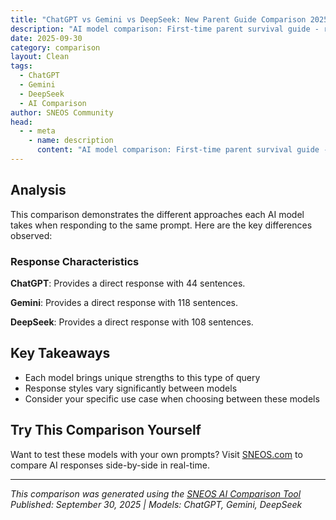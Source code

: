 ```yaml
---
title: "ChatGPT vs Gemini vs DeepSeek: New Parent Guide Comparison 2025"
description: "AI model comparison: First-time parent survival guide - realistic expectations and tips..."
date: 2025-09-30
category: comparison
layout: Clean
tags:
  - ChatGPT
  - Gemini
  - DeepSeek
  - AI Comparison
author: SNEOS Community
head:
  - - meta
    - name: description
      content: "AI model comparison: First-time parent survival guide - realistic expectations and tips..."
---
```


<ChatComparison
  title="ChatGPT vs Gemini vs DeepSeek: New Parent Guide Comparison 2025"
  prompt="First-time parent survival guide - realistic expectations and tips"
  :responses='{
    "ChatGPT": "Certainly! Here\u2019s a realistic first-time parent survival guide with practical tips and expectations:\n\n### First-Time Parent Survival Guide\n\n#### Realistic Expectations\n\n1. **Sleep Will Be Disrupted**\n   - Newborns wake frequently, often every 2\u20133 hours.\n   - Expect tiredness and mood swings; it\u2019s normal.\n\n2. **You Won\u2019t Have Everything Perfect**\n   - Parenting is a learning process.\n   - Don\u2019t stress about perfection\u2014focus on doing your best.\n\n3. **It\u2019s Normal to Feel Overwhelmed**\n   - It\u2019s common to feel unsure or anxious.\n   - Ask for help and take breaks when possible.\n\n4. **Your Baby Will Cry \u2014 It\u2019s Their Main Communication**\n   - Crying doesn\u2019t always mean something is wrong.\n   - Sometimes babies cry simply because they need comfort.\n\n5. **Your Relationship May Change**\n   - You and your partner might feel tense or tired.\n   - Prioritize communication and supporting each other.\n\n6. **Your Routine Will Change**\n   - Daily life will revolve around your baby\u2019s needs.\n   - Flexibility is key; plans might need to change last minute.\n\n---\n\n#### Practical Tips for New Parents\n\n1. **Sleep When the Baby Sleeps**\n   - Try to nap during the day to catch up on rest.\n\n2. **Accept Help**\n   - Let friends and family support you with meals, chores, or babysitting.\n\n3. **Establish a Feeding Routine That Works for You**\n   - Whether breastfeeding or formula feeding, seek support from lactation consultants or pediatricians if needed.\n\n4. **Keep Essentials Handy**\n   - Diapers, wipes, change of clothes, and burp cloths should be easily accessible.\n\n5. **Create a Safe Sleep Environment**\n   - Baby should sleep on their back, on a firm mattress, with no loose bedding.\n\n6. **Take Time for Yourself**\n   - Short breaks for a walk, shower, or quiet time can recharge your energy.\n\n7. **Join a Parenting Group**\n   - Connecting with other new parents can provide emotional support and shared experiences.\n\n8. **Trust Your Instincts**\n   - You know your baby best; if something feels off, consult your pediatrician.\n\n9. **Document Moments**\n   - Keep a journal or take photos. Time goes by quickly.\n\n10. **Stay Flexible**\n    - What works today might change tomorrow. Adapt and go with the flow.\n\n---\n\n#### Remember:\nParenting is a journey with ups and downs. Be kind to yourself, celebrate small victories, and know you\u2019re not alone. You\u2019re doing an amazing job!",
    "Gemini": "Okay, congratulations on becoming a parent! Prepare yourself for a wild, wonderful, and sometimes overwhelming ride. This is a survival guide focused on **realistic expectations and practical tips** to help you navigate the first few months (and beyond) without completely losing your mind.\n\n**I. Realistic Expectations:  Ditch the Pinterest Dreams**\n\n*   **Sleep Deprivation is REAL (and It\u0027s Brutal):**  Forget \u0022sleep when the baby sleeps.\u0022 You\u0027ll be lucky if you manage a 20-minute catnap between feedings, diaper changes, and pumping/nursing. Accept that you\u0027ll be functioning on fumes. **Expect:** To feel like a zombie, to question your sanity, and to rely heavily on caffeine (responsibly!).  Your baby will sleep a lot in the first couple of months, but in small, irregular chunks.\n\n*   **Your House Will Be a Mess (Accept It):**  Forget spotless floors and perfectly organized closets.  Your priority is baby care and your own basic survival.  Dishes can wait, laundry can pile up.  **Expect:**  More clutter than you\u0027ve ever tolerated before. Focus on the essentials: safe sleeping space for the baby, clean bottles/feeding equipment, and a comfortable place for you to rest.\n\n*   **Your Relationship Will Change (Communicate!):**  The focus shifts dramatically to the baby.  Intimacy might take a backseat.  You\u0027ll be tired, stressed, and possibly resentful (at times). **Expect:** Less time for dates, more disagreements fueled by sleep deprivation.  **Solution:**  Prioritize communication.  Schedule short moments of connection (even 10 minutes of cuddling on the couch).  Remember you\u0027re a team.  Don\u0027t be afraid to ask for help from family, friends, or professionals if you\u0027re struggling.  Consider couples counseling if needed.\n\n*   **Breastfeeding is Not Always Easy (And That\u0027s Okay):**  Instagram makes it look effortless, but it often isn\u0027t. Latch problems, nipple pain, low supply, mastitis\u2026 these are all common issues.  **Expect:** Potential challenges.  **Solution:** Take a breastfeeding class *before* the baby arrives. Get support from a lactation consultant.  Don\u0027t feel guilty if breastfeeding doesn\u0027t work out for you. Formula is a perfectly valid and nutritious alternative.  Fed is best!\n\n*   **Postpartum Recovery Takes Time (Be Kind to Yourself):**  You just grew and birthed a human!  Your body needs time to heal.  **Expect:**  Physical discomfort, hormonal fluctuations, emotional ups and downs.  **Solution:**  Follow your doctor\u0027s instructions.  Rest as much as possible.  Eat nutritious foods.  Don\u0027t push yourself too hard too soon.  Listen to your body.\n\n*   **Your Emotions Will Be All Over the Place (It\u0027s Normal):**  Hormones, sleep deprivation, and the sheer weight of responsibility can lead to mood swings, anxiety, and even postpartum depression/anxiety.  **Expect:**  Moments of overwhelming joy mixed with feelings of sadness, fear, and inadequacy.  **Solution:**  Talk to your doctor if you\u0027re concerned about your mental health.  Don\u0027t be ashamed to seek help.  Postpartum depression/anxiety is common and treatable.  Connect with other new parents for support.\n\n*   **You Won\u0027t Know Everything (Nobody Does!):**  There\u0027s no such thing as a perfect parent.  You\u0027ll make mistakes.  You\u0027ll learn as you go.  **Expect:** To feel clueless at times.  **Solution:**  Trust your instincts.  Read reliable sources (books, websites, your pediatrician).  Don\u0027t be afraid to ask questions.  Remember that every baby is different.\n\n*   **Baby Blues vs. Postpartum Depression/Anxiety:** Baby blues are common, usually resolving within 2 weeks. Symptoms include mood swings, crying spells, anxiety, and difficulty sleeping. Postpartum Depression/Anxiety is more severe and lasts longer. Symptoms can include persistent sadness, hopelessness, feelings of worthlessness, excessive worry, panic attacks, difficulty bonding with the baby, and thoughts of harming yourself or the baby. Seek help immediately if you experience these more severe symptoms.\n\n**II. Practical Tips:  Survival Strategies for New Parents**\n\n*   **Accept Help (Seriously, TAKE IT!):**  When people offer to help, say YES!  Whether it\u0027s bringing meals, doing laundry, watching the baby for an hour so you can shower, or just holding the baby while you nap, accept the help.  You don\u0027t have to do it all yourself.\n*   **Create a Support Network:** Connect with other new parents, either online or in person. Sharing experiences and knowing you\u0027re not alone can make a huge difference. Join a new parent group, attend a baby class, or reach out to friends who have children.\n*   **Meal Prep (or Order In!):**  Prepare meals in advance during your pregnancy or have friends/family help.  Utilize meal delivery services or order takeout when you can.  Focus on quick and easy meals that require minimal effort.\n*   **Simplify Your Life:**  De-clutter your home, set up efficient systems for diaper changes and feedings, and streamline your daily routines.  The less you have to think about, the better.\n*   **Take Shifts (If Possible):**  If you have a partner, divide up the nighttime feedings and baby care responsibilities.  This will help you both get more rest.\n*   **Prioritize Self-Care (Even in Small Doses):**  Self-care isn\u0027t selfish; it\u0027s essential for survival.  Even 10-15 minutes a day can make a difference.  Take a hot shower, read a book, listen to music, go for a walk (without the baby!), meditate, or do whatever helps you relax and recharge.\n*   **Embrace Imperfection:**  Strive for \u0022good enough,\u0022 not perfection.  Don\u0027t compare yourself to other parents.  Focus on what\u0027s working for you and your baby.\n*   **Document the Moments (But Don\u0027t Obsess):**  Take photos and videos to capture the memories, but don\u0027t get so caught up in documenting everything that you miss out on the present moment.\n*   **Trust Your Instincts:**  You know your baby best.  Trust your gut feelings and don\u0027t be afraid to advocate for your child\u0027s needs.\n*   **Don\u0027t Be Afraid to Ask for Help (Again!):**  Your pediatrician, lactation consultant, therapist, and other professionals are there to support you.  Don\u0027t hesitate to reach out if you have questions or concerns.\n*   **Create a Sleep-Conducive Environment:** Make sure the baby\u0027s room is dark, quiet, and cool. Use white noise to block out distracting sounds. Invest in blackout curtains and a sound machine if needed.\n*   **Swaddle, Swaddle, Swaddle:** Swaddling can help calm a fussy baby and promote better sleep. Learn how to swaddle properly and follow safe swaddling guidelines.  Once baby shows signs of rolling, swaddling should be discontinued for safety reasons.\n*   **Practice Safe Sleep:** Always place the baby on their back to sleep, on a firm mattress, in a crib or bassinet with no loose bedding, pillows, or bumpers.  Room sharing is recommended for the first six months, but bed sharing is not.\n*   **Learn Infant CPR:** Knowing infant CPR can give you peace of mind and potentially save your baby\u0027s life.\n*   **Diaper Rash Prevention:** Change diapers frequently and use a barrier cream to prevent diaper rash.\n*   **Colic Survival Strategies:** If your baby has colic, try swaddling, rocking, white noise, and gripe water.  Talk to your pediatrician about other potential remedies.\n*   **Babywearing:** Babywearing can free up your hands and keep your baby close and content. Choose a carrier that is comfortable and safe for both you and your baby.\n*   **Outsource When Possible:** If your budget allows, consider outsourcing tasks like cleaning, laundry, or grocery shopping.\n\n**III.  Important Reminders**\n\n*   **This is a Temporary Phase:** The newborn stage is challenging, but it doesn\u0027t last forever. Things will get easier as your baby grows and develops.\n*   **You Are Doing a Good Job:** Even when you feel like you\u0027re failing, remember that you are doing the best you can.  Your baby loves you and needs you.\n*   **Celebrate the Small Victories:**  A good nap, a successful feeding, a sweet smile\u2026 celebrate the little wins along the way.\n*   **Enjoy the Moments:**  Despite the challenges, there will be moments of pure joy and wonder.  Try to savor those moments and remember why you chose to become a parent.\n\nParenting is a journey, not a destination.  Be patient with yourself, be kind to your partner, and remember that you\u0027re not alone.  You\u0027ve got this! Good luck!\n",
    "DeepSeek": "Of course. Welcome to the most beautiful, terrifying, and transformative journey of your life. Forget the polished Instagram squares and the \u0022sleep when the baby sleeps\u0022 platitudes. This is the real-deal, first-time parent survival guide.\n\n### Part 1: The Mindset Shift - Realistic Expectations\n\nYour life has fundamentally changed. The goal for the first 3-6 months is not to \u0022get back to normal,\u0022 but to survive and bond while you build a *new* normal.\n\n**1. The \u0022Fourth Trimester\u0022 is a Real Thing.**\nYour newborn has just spent nine months in a warm, dark, constantly rocking environment where food was automatic. The outside world is a sensory assault. For the first three months, they don\u0027t need to be \u0022trained\u0022; they need to be comforted. Expect a lot of holding, rocking, feeding, and crying (from both of you, and that\u0027s okay).\n\n**2. You Will Not Be a Perfect Parent. And That\u0027s the Goal.**\nPerfect parents don\u0027t exist. The goal is to be a \u0022good enough\u0022 parent. You will make mistakes. You will lose your temper. You will put the diaper on backwards. You will feel overwhelmed. This does not mean you are failing. It means you are human. **Give yourself the same grace you would give your best friend.**\n\n**3. The Baby Industry is a Trap.**\nYou do not need a wipe warmer, a designer nursery, or the latest high-tech gadget. Babies need food, warmth, sleep, clean diapers, and love. Everything else is optional. Focus on the essentials and save your money (and sanity).\n\n**4. Your Relationship Will Be Strained.**\nSleep deprivation is a form of torture for a reason. It makes you irritable, illogical, and emotional. You and your partner will snap at each other over who did the 3 AM feed. This is normal. **You are on the same team.** The enemy is exhaustion, not each other.\n\n**5. All Babies Are Different.**\nYour friend\u0027s baby might be sleeping through the night at 8 weeks. Yours might not until 12 months. Your cousin\u0027s baby might love the car seat; yours might scream bloody murder. Do not compare. Your baby is their own unique person with their own temperament and timeline.\n\n---\n\n### Part 2: The Practical Survival Tips\n\n**For the Baby:**\n\n*   **Feeding:** **Fed is best.** Whether you breastfeed, formula-feed, or combo-feed, you are nourishing your child. If breastfeeding is hard (and it often is), seek help from a lactation consultant, but know that your mental health matters most. For formula, a pitcher method (mixing a day\u0027s worth at once) is a lifesaver.\n*   **Sleeping:** Newborns have tiny stomachs and chaotic sleep cycles. They wake up to eat. It\u0027s biological, not behavioral.\n    *   **Safe Sleep is Non-Negotiable:** Alone, on their Back, in a bare Crib (ABCs).\n    *   **Shift Work:** If you have a partner, take shifts at night. One person handles 8 PM - 2 AM, the other handles 2 AM - 8 AM. This guarantees each of you one 4-6 hour block of uninterrupted sleep. This is a game-changer.\n    *   **Embrace the \u0022Village\u0022:** When people offer to help, SAY YES. Be specific: \u0022Could you hold the baby for an hour while I shower and nap?\u0022 or \u0022Could you bring us a lasagna on Thursday?\u0022\n*   **Diapering:** You\u0027ll change 8-12 diapers a day. Have stations set up in multiple rooms. For boys, point the penis *down* in the diaper to avoid surprise fountains. A\u0026D or Zinc Oxide ointment at every change can prevent diaper rash.\n*   **Crying:** This is their only language. Run through the checklist: Hungry? Tired? Dirty? Gassy? Need to be held? Sometimes, they just cry, and it\u0027s not your fault. If you feel overwhelmed, it is 100% okay to place the baby safely in their crib and walk away for 5-10 minutes to breathe and regroup.\n\n**For YOU (The Parents):**\n\n*   **Lower Your Housekeeping Standards.** The laundry and dishes can wait. A messy house is a sign of a lived-in home. Use any spare moment to rest, not to scrub the baseboards.\n*   **Stock Your Freezer.** Before the baby comes, cook and freeze meals (soups, stews, casseroles). After the baby comes, use meal delivery services or gift cards without guilt.\n*   **Hydrate and Snack.** Keep a large water bottle and easy, one-handed snacks (granola bars, trail mix, cheese sticks) everywhere you might feed the baby. Hydration is crucial, especially for breastfeeding parents.\n*   **Get Outside.** Even a 10-minute walk around the block with the baby in a stroller or carrier can reset your mood and make you feel human again. The change of scenery is good for both of you.\n*   **Find Your Tribe.** Connect with other new parents, either in person or online. Hearing \u0022OMG, me too!\u0022 from someone in the same boat is incredibly validating and reduces feelings of isolation.\n\n---\n\n### Part 3: When to Ask for Help \u0026 Trust Your Gut\n\n**Trust Your Instincts.** You know your baby better than any book or expert. If something feels wrong with your baby, call the pediatrician. If you feel something is wrong with *you*, call your doctor.\n\n**Watch for Postpartum Mood Disorders.** The \u0022baby blues\u0022 (weepiness, mood swings) are common in the first two weeks. But if feelings of intense anger, deep sadness, anxiety, or detachment persist beyond that, or if you have thoughts of harming yourself or your baby, **this is a medical emergency.** Tell your partner, your doctor, or a helpline immediately. This is not your fault and it is treatable.\n\n### The Most Important Tip of All\n\nIn the midst of the chaos, the sleepless nights, and the self-doubt, remember this:\n\n**You are the exact parent your baby needs.**\n\nThey don\u0027t need a perfect parent. They need you. The way you smell is their favorite smell. The sound of your heartbeat is their comfort. You are their entire world.\n\nTake a deep breath. You can do this. One day, one hour, one diaper at a time. Welcome to the club."
  }'
  published-date="16:46"
/>

## Analysis

This comparison demonstrates the different approaches each AI model takes when responding to the same prompt. Here are the key differences observed:

### Response Characteristics

**ChatGPT**: Provides a direct response with 44 sentences. 

**Gemini**: Provides a direct response with 118 sentences. 

**DeepSeek**: Provides a direct response with 108 sentences. 

## Key Takeaways

- Each model brings unique strengths to this type of query
- Response styles vary significantly between models
- Consider your specific use case when choosing between these models

## Try This Comparison Yourself

Want to test these models with your own prompts? Visit [SNEOS.com](https://sneos.com) to compare AI responses side-by-side in real-time.

---

*This comparison was generated using the [SNEOS AI Comparison Tool](https://sneos.com)*
*Published: September 30, 2025 | Models: ChatGPT, Gemini, DeepSeek*
